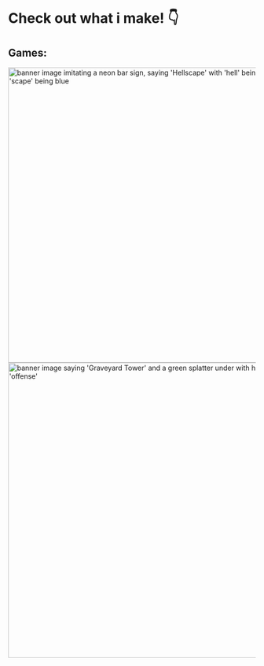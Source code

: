 # Check out what i make! :point_down:

## Games:
[<img src="https://img.itch.zone/aW1nLzExNjA4NTY1LnBuZw==/original/mfQi2R.png" width="600" alt="banner image imitating a neon bar sign, saying 'Hellscape' with 'hell' being red and 'scape' being blue">](https://somnys.itch.io/hellscape)
[<img src="https://img.itch.zone/aW1nLzEyNzM2OTA1LnBuZw==/original/bR2P8k.png" width="600" alt="banner image saying 'Graveyard Tower' and a green splatter under with holes spelling 'offense'">](https://somnys.itch.io/graveyard-tower-offense)

<!--
**kayjay2002pl/kayjay2002pl** is a ✨ _special_ ✨ repository because its `README.md` (this file) appears on your GitHub profile.

Here are some ideas to get you started:

- 🔭 I’m currently working on ...
- 🌱 I’m currently learning ...
- 👯 I’m looking to collaborate on ...
- 🤔 I’m looking for help with ...
- 💬 Ask me about ...
- 📫 How to reach me: ...
- 😄 Pronouns: ...
- ⚡ Fun fact: ...
-->
